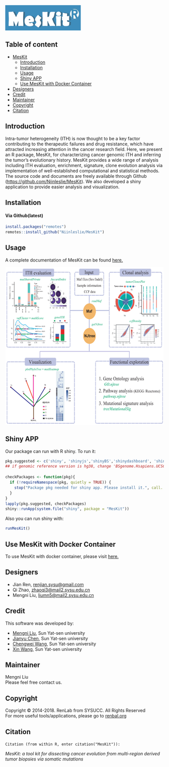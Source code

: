 <img src="/vignettes/logo.png" height="80" width="240" />


## Table of content  
- [MesKit](#meskit)
  * [Introduction](#introduction)
  * [Installation](#installation)
  * [Usage](#usage)
  * [Shiny APP](#shiny-app)
  * [Use MesKit with Docker Container](#use-meskit-with-docker-container)
- [Designers](#designers)
- [Credit](#credit)
- [Maintainer](#maintainer)
- [Copyright](#copyright)
- [Citation](#citation)

## Introduction
Intra-tumor heterogeneity (ITH) is now thought to be a key factor contributing to the therapeutic failures and drug resistance, which have attracted increasing attention in the cancer research field. Here, we present an R package, MesKit, for characterizing cancer genomic ITH and inferring the tumor’s evolutionary history. MesKit provides a wide range of analysis including ITH evaluation, enrichment, signature, clone evolution analysis via implementation of well-established computational and statistical methods. 
The source code and documents are freely available through Github (https://github.com/Niinleslie/MesKit). We also developed a shiny application to provide easier analysis and visualization.


## Installation

#### Via Github(latest)

```R
install.packages("remotes")
remotes::install_github("Niinleslie/MesKit")
```

## Usage
A complete documentation of MesKit can be found [here.](https://github.com/Niinleslie/MesKit/blob/master/vignettes/MesKit.Rmd)

<div  align="center">    
<img src="/vignettes/overview.png" height="500" width="600" align = center/>
</div>
   


## Shiny APP

Our package can run with R shiny. To run it:

```R
pkg.suggested <- c('shiny', 'shinyjs','shinyBS','shinydashboard', 'shinyWidgets', 'shinycssloaders', 'DT','org.Hs.eg.db','BSgenome.Hsapiens.UCSC.hg19')
## if genomic reference version is hg38, change 'BSgenome.Hsapiens.UCSC.hg19' to 'BSgenome.Hsapiens.UCSC.hg38'

checkPackages <- function(pkg){
  if (!requireNamespace(pkg, quietly = TRUE)) {
    stop("Package pkg needed for shiny app. Please install it.", call. = FALSE)
  }
}
lapply(pkg.suggested, checkPackages)
shiny::runApp(system.file("shiny", package = "MesKit"))
```

Also you can run shiny with:

```R
runMesKit()
```

## Use MesKit with Docker Container

To use MesKit with docker container, please visit [here.](https://github.com/Niinleslie/MesKit/blob/master/MesKit.docker.md)


## Designers
* Jian Ren, renjian.sysu@gmail.com
* Qi Zhao, zhaoqi3@mail2.sysu.edu.cn
* Mengni Liu, liumn5@mail2.sysu.edu.cn
 
## Credit
This software was developed by:

* [Mengni Liu](liumn5@mail2.sysu.edu.cn), Sun Yat-sen university 
* [Jianyu Chen](chenjy327@mail2.sysu.edu.cn), Sun Yat-sen university 
* [Chengwei Wang](wangchw8@outlook.com), Sun Yat-sen university 
* [Xin Wang](wangx555@mail2.sysu.edu.cn), Sun Yat-sen university

## Maintainer
Mengni Liu <br/>
Please feel free contact us. <br/>

## Copyright
Copyright © 2014-2018. RenLab from SYSUCC. All Rights Reserved<br/>
For more useful tools/applications, please go to [renbal.org](http://www.renlab.org)

## Citation
`Citation (from within R, enter citation("MesKit")):`

_MesKit: a tool kit for dissecting cancer evolution from multi-region derived tumor biopsies via somatic mutations_

